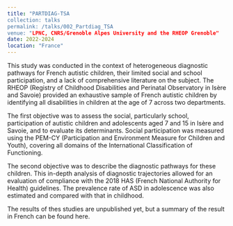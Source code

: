 ```yaml
---
title: "PARTDIAG-TSA
collection: talks
permalink: /talks/002_Partdiag_TSA
venue: "LPNC, CNRS/Grenoble Alpes University and the RHEOP Grenoble"
date: 2022-2024
location: "France"
---
```


This study was conducted in the context of heterogeneous diagnostic pathways for French autistic children, their limited social and school participation, and a lack of comprehensive literature on the subject. The RHEOP (Registry of Childhood Disabilities and Perinatal Observatory in Isère and Savoie) provided an exhaustive sample of French autistic children by identifying all disabilities in children at the age of 7 across two departments.

The first objective was to assess the social, particularly school, participation of autistic children and adolescents aged 7 and 15 in Isère and Savoie, and to evaluate its determinants. Social participation was measured using the PEM-CY (Participation and Environment Measure for Children and Youth), covering all domains of the International Classification of Functioning.

The second objective was to describe the diagnostic pathways for these children. This in-depth analysis of diagnostic trajectories allowed for an evaluation of compliance with the 2018 HAS (French National Authority for Health) guidelines. The prevalence rate of ASD in adolescence was also estimated and compared with that in childhood.

The results of thes studies are unpublished yet, but a summary of the result in French can be found here. 